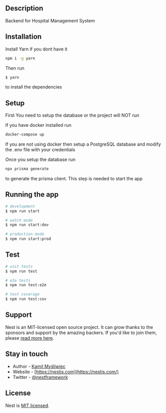 

## Description

Backend for Hospital Management System

## Installation

Install Yarn if you dont have it

```bash
npm i -g yarn
```

Then run

```bash
$ yarn
```
to install the dependencies


## Setup

First 
You need to setup the database or the project will NOT run

If you have docker installed run
```bash
docker-compose up
```
If you are not using docker then setup a PostgreSQL database and modify the .env file with your credentials

Once you setup the database run

```bash
npx prisma generate
```
to generate the prisma client. This step is needed to start the app

## Running the app

```bash
# development
$ npm run start

# watch mode
$ npm run start:dev

# production mode
$ npm run start:prod
```

## Test

```bash
# unit tests
$ npm run test

# e2e tests
$ npm run test:e2e

# test coverage
$ npm run test:cov
```

## Support

Nest is an MIT-licensed open source project. It can grow thanks to the sponsors and support by the amazing backers. If you'd like to join them, please [read more here](https://docs.nestjs.com/support).

## Stay in touch

- Author - [Kamil Myśliwiec](https://kamilmysliwiec.com)
- Website - [https://nestjs.com](https://nestjs.com/)
- Twitter - [@nestframework](https://twitter.com/nestframework)

## License

Nest is [MIT licensed](LICENSE).
